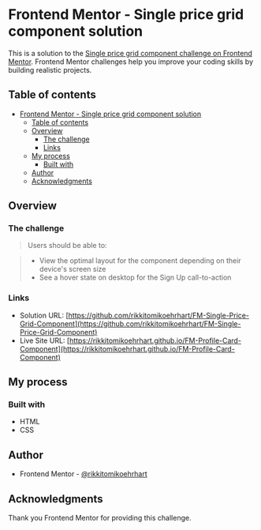 # Frontend Mentor - Single price grid component solution

This is a solution to the [Single price grid component challenge on Frontend Mentor](https://www.frontendmentor.io/challenges/single-price-grid-component-5ce41129d0ff452fec5abbbc). Frontend Mentor challenges help you improve your coding skills by building realistic projects. 

## Table of contents

- [Frontend Mentor - Single price grid component solution](#frontend-mentor---single-price-grid-component-solution)
  - [Table of contents](#table-of-contents)
  - [Overview](#overview)
    - [The challenge](#the-challenge)
    - [Links](#links)
  - [My process](#my-process)
    - [Built with](#built-with)
  - [Author](#author)
  - [Acknowledgments](#acknowledgments)



## Overview

### The challenge

>Users should be able to:

>- View the optimal layout for the component depending on their device's screen size
>- See a hover state on desktop for the Sign Up call-to-action



### Links

- Solution URL: [https://github.com/rikkitomikoehrhart/FM-Single-Price-Grid-Component](https://github.com/rikkitomikoehrhart/FM-Single-Price-Grid-Component)
- Live Site URL: [https://rikkitomikoehrhart.github.io/FM-Profile-Card-Component](https://rikkitomikoehrhart.github.io/FM-Profile-Card-Component)

## My process

### Built with

- HTML
- CSS


## Author

- Frontend Mentor - [@rikkitomikoehrhart](https://www.frontendmentor.io/profile/rikkitomikoehrhart)

## Acknowledgments

Thank you Frontend Mentor for providing this challenge.